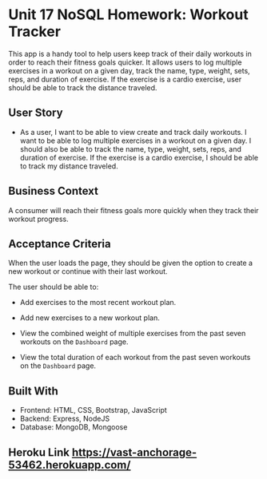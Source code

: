 # Unit 17 NoSQL Homework: Workout Tracker

This app is a handy tool to help users keep track of their daily workouts in order to reach their fitness goals quicker. It allows users to log multiple exercises in a workout on a given day, track the name, type, weight, sets, reps, and duration of exercise. If the exercise is a cardio exercise, user should be able to track the distance traveled.

## User Story

- As a user, I want to be able to view create and track daily workouts. I want to be able to log multiple exercises in a workout on a given day. I should also be able to track the name, type, weight, sets, reps, and duration of exercise. If the exercise is a cardio exercise, I should be able to track my distance traveled.

## Business Context

A consumer will reach their fitness goals more quickly when they track their workout progress.

## Acceptance Criteria

When the user loads the page, they should be given the option to create a new workout or continue with their last workout.

The user should be able to:

- Add exercises to the most recent workout plan.

- Add new exercises to a new workout plan.

- View the combined weight of multiple exercises from the past seven workouts on the `Dashboard` page.

- View the total duration of each workout from the past seven workouts on the `Dashboard` page.

## Built With

- Frontend: HTML, CSS, Bootstrap, JavaScript
- Backend: Express, NodeJS
- Database: MongoDB, Mongoose

## Heroku Link https://vast-anchorage-53462.herokuapp.com/
